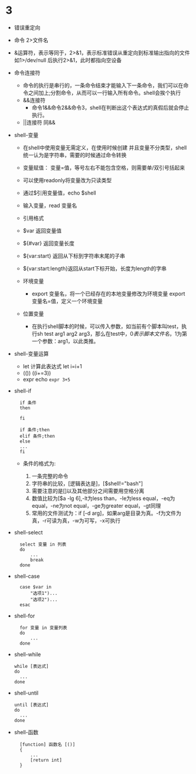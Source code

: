 # 3

* 错误重定向

* 命令 2>文件名
* &运算符，表示等同于，2>&1，表示标准错误从重定向到标准输出指向的文件 如1>/dev/null 后执行2>&1，此时都指向空设备

* 命令连接符
  * 命令的执行是串行的，一条命令结束才能输入下一条命令，我们可以在命令之间加上;分割命令，从而可以一行输入所有命令。shell会挨个执行
  * &&连接符
    * 命令1&&命令2&&命令3，shell在判断出这个表达式的真假后就会停止执行。
  * ||连接符
    同&&

* shell-变量
  * 在shell中使用变量无需定义，在使用时候创建 并且变量不分类型，shell统一认为是字符串，需要的时候通过命令转换
  * 变量赋值： 变量=值，等号左右不能包含空格，则需要单/双引号括起来
  * 可以使用readonly将变量改为只读类型
  * 通过$引用变量值，echo $shell
  * 输入变量，read 变量名

  * 引用格式
  * $var 返回变量值
  * ${#var} 返回变量长度
  * ${var:start} 返回从下标到字符串末尾的子串
  * ${var:start:length}返回从start下标开始，长度为length的字串

  * 环境变量
    * export 变量名，将一个已经存在的本地变量修改为环境变量 export 变量名=值，定义一个环境变量
  * 位置变量
    * 在执行shell脚本的时候，可以传入参数，如当前有个脚本叫test，执行sh test arg1 arg2 arg3，那么在test中，$0表示脚本文件名，$1为第一个参数：arg1，以此类推。

* shell-变量运算
  * let 计算此表达式 let i=i+1
  * (()) ((i+=3))
  * expr echo `expr 3+5`

* shell-if

  ```shell
    if 条件
    then

    fi

    if 条件;then
    elif 条件;then
    else
    ...
    fi
  ```
  * 条件的格式为:

    1. 一条完整的命令
    2. 字符串的比较，[逻辑表达是]，[$shell!="bash"]
    3. 需要注意的是[]以及其他部分之间需要用空格分离
    4. 数值比较为[$a -lg 6],-lt为less than，-le为less equal，-eq为equal，-ne为not equal，-ge为greater equal，-gt同理
    5. 常用的文件测试为：if [-d arg]，如果arg是目录为真。-f为文件为真，-r可读为真，-w为可写，-x可执行

* shell-select

  ```shell
    select 变量 in 列表
    do
        ...
        break
    done
  ```

* shell-case

  ```shell
    case $var in
        "选项1")...
        "选项2")...
    esac
  ```

* shell-for

  ```shell
    for 变量 in 变量列表
    do
        ...
    done
  ```

* shell-while

  ```shell
  while [表达式]
  do
    ...
  done
  ```

* shell-until

  ```shell
  until [表达式]
  do
    ...
  done
  ```

* shell-函数

  ```shell
    [function] 函数名 [()]
    {
        ...
        [return int]
    }
  ```